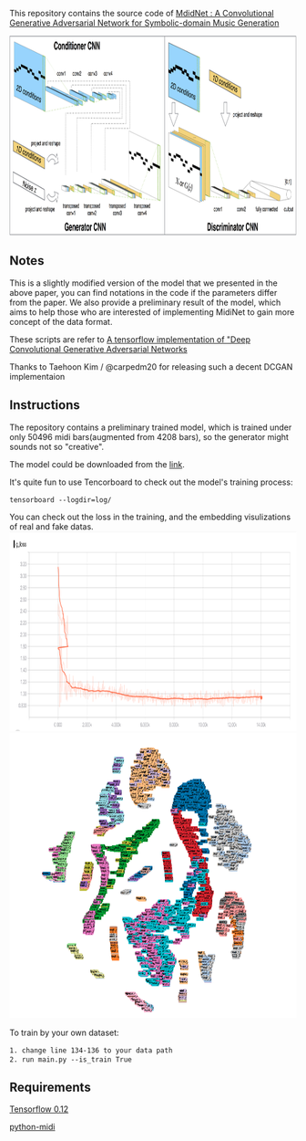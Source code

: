 This repository contains the source code of [MdidNet : A Convolutional Generative Adversarial Network for Symbolic-domain Music Generation](https://arxiv.org/abs/1703.10847)


<img src="network_structure.png" height="350">

## Notes

This is a slightly modified version of the model that we presented in the above paper, you can find notations in the code if the parameters differ from the paper.
We also provide a preliminary result of the model, which aims to help those who are interested of implementing MidiNet to gain more concept of the data format.


These scripts are refer to [A tensorflow implementation of "Deep Convolutional Generative Adversarial Networks](https://github.com/carpedm20/DCGAN-tensorflow)

Thanks to Taehoon Kim / @carpedm20 for releasing such a decent DCGAN implementaion

## Instructions

The repository contains a preliminary trained model, which is  trained under only 50496 midi bars(augmented from 4208 bars), so the generator might sounds not so "creative".

The model could be downloaded from the [link](https://drive.google.com/open?id=0B_B9afNKo7IqN205MzdLRFlOZzA).


It's quite fun to use Tencorboard to check out the model's training process: 
```
tensorboard --logdir=log/
```
You can check out the loss in the training, and the embedding visulizations of real and fake datas.
<img src="g_loss.png" height="350">
<img src="embedding.png" height="500">

To train by your own dataset:
```
1. change line 134-136 to your data path
2. run main.py --is_train True
```
## Requirements
[Tensorflow 0.12](https://github.com/tensorflow/tensorflow/tree/r0.12)

[python-midi](https://github.com/vishnubob/python-midi)
